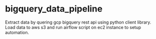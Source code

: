 # bigquery_data_pipeline
Extract data by quering gcp bigquery rest api using python client library. Load data to aws s3 and run airflow script on ec2 instance to setup automation.
